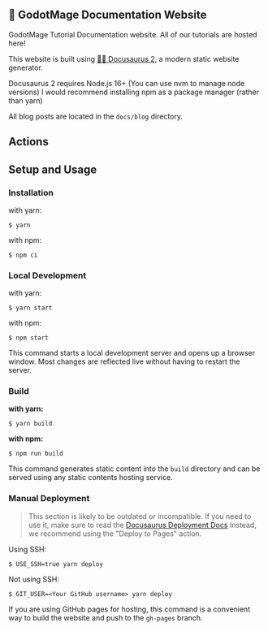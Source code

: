 ## 📘 GodotMage Documentation Website 
GodotMage Tutorial Documentation website. All of our tutorials are hosted here!

This website is built using [🐱‍🐉 Docusaurus 2](https://docusaurus.io/), a modern static website generator. 

Docusaurus 2 requires Node.js 16+ (You can use nvm to manage node versions) I would recommend installing npm as a package manager (rather than yarn)

All blog posts are located in the `docs/blog` directory.

## Actions

## Setup and Usage

### Installation

with yarn:
```
$ yarn
```

with npm:
```
$ npm ci
```
### Local Development

with yarn:
```
$ yarn start
```

with npm:
```
$ npm start
```

This command starts a local development server and opens up a browser window. Most changes are reflected live without having to restart the server.

### Build

**with yarn:**
```
$ yarn build
```

**with npm:**
```
$ npm run build
```

This command generates static content into the `build` directory and can be served using any static contents hosting service.

### Manual Deployment
> This section is likely to be outdated or incompatible. If you need to use it, make sure to read the [Docusaurus Deployment Docs](https://docusaurus.io/docs/deployment) Instead, we recommend using the "Deploy to Pages" action.

Using SSH:

```
$ USE_SSH=true yarn deploy
```

Not using SSH:

```
$ GIT_USER=<Your GitHub username> yarn deploy
```

If you are using GitHub pages for hosting, this command is a convenient way to build the website and push to the `gh-pages` branch.
